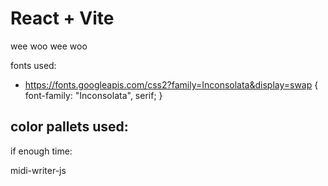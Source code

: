 # React + Vite

wee woo wee woo


fonts used: 
 - https://fonts.googleapis.com/css2?family=Inconsolata&display=swap {  font-family: "Inconsolata", serif; }


color pallets used:
 - 

if enough time:

 midi-writer-js